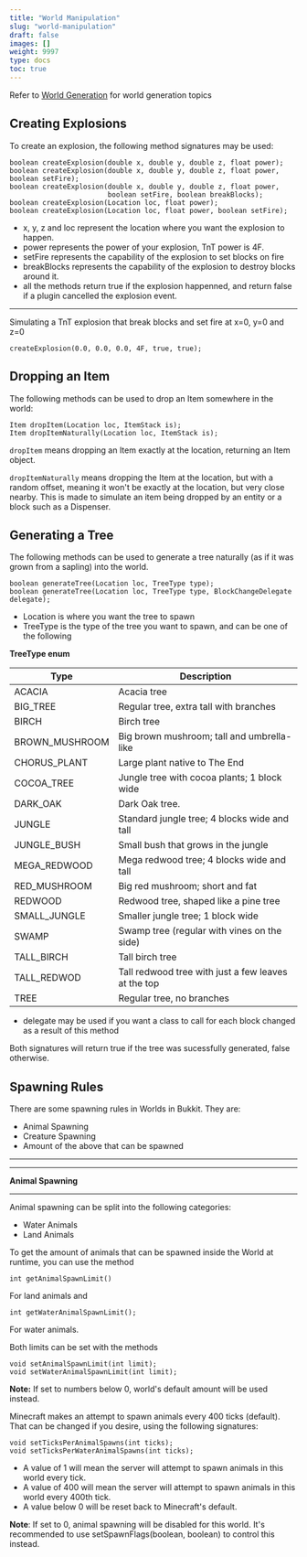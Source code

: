 ```yaml
---
title: "World Manipulation"
slug: "world-manipulation"
draft: false
images: []
weight: 9997
type: docs
toc: true
---
```


Refer to [World Generation][1] for world generation topics


  [1]: https://www.wikiod.com/bukkit/world-generation

## Creating Explosions
To create an explosion, the following method signatures may be used:

    boolean createExplosion(double x, double y, double z, float power);
    boolean createExplosion(double x, double y, double z, float power, boolean setFire);
    boolean createExplosion(double x, double y, double z, float power,
                            boolean setFire, boolean breakBlocks);
    boolean createExplosion(Location loc, float power);
    boolean createExplosion(Location loc, float power, boolean setFire);

 - x, y, z and loc represent the location where you want the explosion to happen.
 - power represents the power of your explosion, TnT power is 4F.
 - setFire represents the capability of the explosion to set blocks on fire
 - breakBlocks represents the capability of the explosion to destroy blocks around it.
 - all the methods return true if the explosion happenned, and return false if a plugin cancelled the explosion event.


----------

Simulating a TnT explosion that break blocks and set fire at x=0, y=0 and z=0

    createExplosion(0.0, 0.0, 0.0, 4F, true, true);



## Dropping an Item
The following methods can be used to drop an Item somewhere in the world:

    Item dropItem(Location loc, ItemStack is);
    Item dropItemNaturally(Location loc, ItemStack is);

`dropItem` means dropping an Item exactly at the location, returning an Item object.

`dropItemNaturally` means dropping the Item at the location, but with a random offset, meaning it won't be exactly at the location, but very close nearby. This is made to simulate an item being dropped by an entity or a block such as a Dispenser. 

## Generating a Tree
The following methods can be used to generate a tree naturally (as if it was grown from a sapling) into the world.

    boolean generateTree(Location loc, TreeType type);
    boolean generateTree(Location loc, TreeType type, BlockChangeDelegate delegate);

 - Location is where you want the tree to spawn
 - TreeType is the type of the tree you want to spawn, and can be one of the following

**TreeType enum**

| Type| Description|
| ------ | ------ |
| ACACIA | Acacia tree   |
| BIG_TREE | Regular tree, extra tall with branches |
| BIRCH | Birch tree |
| BROWN_MUSHROOM | Big brown mushroom; tall and umbrella-like |
| CHORUS_PLANT | Large plant native to The End |
| COCOA_TREE | Jungle tree with cocoa plants; 1 block wide | 
| DARK_OAK | Dark Oak tree. |
| JUNGLE | Standard jungle tree; 4 blocks wide and tall | 
| JUNGLE_BUSH | Small bush that grows in the jungle |
| MEGA_REDWOOD | Mega redwood tree; 4 blocks wide and tall |
| RED_MUSHROOM | Big red mushroom; short and fat | 
| REDWOOD | Redwood tree, shaped like a pine tree | 
| SMALL_JUNGLE | Smaller jungle tree; 1 block wide |
| SWAMP | Swamp tree (regular with vines on the side) |
| TALL_BIRCH | Tall birch tree | 
| TALL_REDWOD | Tall redwood tree with just a few leaves at the top | 
| TREE | Regular tree, no branches |

 - delegate may be used if you want a class to call for each block changed as a result of this method

Both signatures will return true if the tree was sucessfully generated, false otherwise.

## Spawning Rules
There are some spawning rules in Worlds in Bukkit. They are:

 - Animal Spawning
 - Creature Spawning
 - Amount of the above that can be spawned


----------


----------
**Animal Spawning**

----------
Animal spawning can be split into the following categories:

 - Water Animals
 - Land Animals

To get the amount of animals that can be spawned inside the World at runtime, you can use the method

    int getAnimalSpawnLimit()
For land animals and

    int getWaterAnimalSpawnLimit();
For water animals.

Both limits can be set with the methods

    void setAnimalSpawnLimit(int limit);
    void setWaterAnimalSpawnLimit(int limit);

**Note:** If set to numbers below 0, world's default amount will be used instead.

Minecraft makes an attempt to spawn animals every 400 ticks (default). That can be changed if you desire, using the following signatures:

    void setTicksPerAnimalSpawns(int ticks);
    void setTicksPerWaterAnimalSpawns(int ticks);
 - A value of 1 will mean the server will attempt to spawn animals in this world every tick.
 - A value of 400 will mean the server will attempt to spawn animals in this world every 400th tick.
 - A value below 0 will be reset back to Minecraft's default.

**Note**: If set to 0, animal spawning will be disabled for this world. It's recommended to use setSpawnFlags(boolean, boolean) to control this instead.



